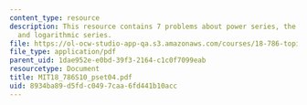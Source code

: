 ```yaml
---
content_type: resource
description: This resource contains 7 problems about power series, the exponential
  and logarithmic series.
file: https://ol-ocw-studio-app-qa.s3.amazonaws.com/courses/18-786-topics-in-algebraic-number-theory-spring-2010/8934ba89d5fdc0497caa6fd441b10acc_MIT18_786S10_pset04.pdf
file_type: application/pdf
parent_uid: 1dae952e-e0bd-39f3-2164-c1c0f7099eab
resourcetype: Document
title: MIT18_786S10_pset04.pdf
uid: 8934ba89-d5fd-c049-7caa-6fd441b10acc
---
```


